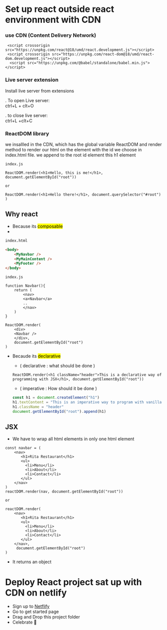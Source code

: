 # Set up react outside react environment with CDN 


### use CDN (Content Delivery Network)

~~~JS
 <script crossorigin src="https://unpkg.com/react@18/umd/react.development.js"></script>
 <script crossorigin src="https://unpkg.com/react-dom@18/umd/react-dom.development.js"></script>
  <script src="https://unpkg.com/@babel/standalone/babel.min.js"></script>
~~~


### Live server extension 

Install live server from extensions

. To open Live server:  
ctrl+L + clt+O

. to close live server:  
ctrl+L +clt+C 


### ReactDOM library

 we insallled in the CDN, which has the global variable ReactDOM and render method to render our html on the element with the id we choose in index.html file.
 we append to the root id element this h1 element 

~~~JSX
index.js

ReactDOM.render(<h1>Hello, this is me!</h1>, document.getElementById("root"))

or 

ReactDOM.render(<h1>Hello there!</h1>, document.querySelector("#root") )
~~~

## Why react
- Because its <mark> composable </mark>
- 
~~~html
index.html

<body>
    <MyNavbar />
    <MyMainContent />
    <MyFooter />
</body>
~~~
~~~JSX
index.js

function Navbar(){
    return (
        <nav>
        <a>Navbar</a>
        ..
        </nav>
    )
}

ReactDOM.render(
    <div>
    <Navbar />
    </div>,
    document.getElementById("root")
)
~~~


- Becaude its <mark>declarative</mark>

  - ( declarative : what should be done ) 
  ~~~JSX
  ReactDOM.render(<h1 className="header">This is a declarative way of programming with JSX</h1>, document.getElementById("root"))

  ~~~
  - ( imperative : How should it be done )
  ~~~javascript
  const h1 = document.createElement("h1")
  h1.textContent = "This is an imperative way to program with vanilla JS"
  h1.className = "header"
  document.getElementById("root").append(h1)
  ~~~

## JSX
- We have to wrap all html elements in only one html element 
~~~JSX
const navbar = (
    <nav>
       <h1>Rita Restaurant</h1>
       <ul>
         <li>Menu</li>
         <li>About</li>
         <li>Contact</li>
       </ul>
    </nav>
)
reactDOM.render(nav, document.getElementById("root"))

or

reactDOM.render(  
    <nav>
       <h1>Rita Restaurant</h1>
       <ul>
         <li>Menu</li>
         <li>About</li>
         <li>Contact</li>
       </ul>
    </nav>,
     document.getElementById("root")
)
~~~

- It returns an object
  

# Deploy React project sat up with CDN on netlify
* Sign up to [Netflify](https://www.netlify.com/)
* Go to get started page
* Drag and Drop this project folder
* Celebrate 🎉

